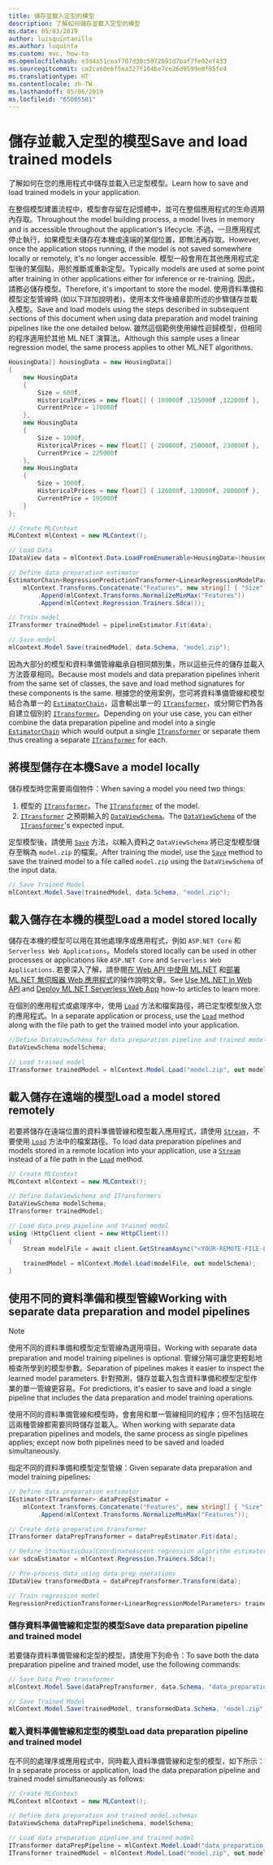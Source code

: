 ```yaml
---
title: 儲存並載入定型的模型
description: 了解如何儲存並載入定型的模型
ms.date: 05/03/2019
author: luisquintanilla
ms.author: luquinta
ms.custom: mvc, how-to
ms.openlocfilehash: e3d4a51ceaf707d30c5072b91d7baf7fe02ef433
ms.sourcegitcommit: ca2ca60e6f5ea327f164be7ce26d9599e0f85fe4
ms.translationtype: HT
ms.contentlocale: zh-TW
ms.lasthandoff: 05/06/2019
ms.locfileid: "65065581"
---
```

# <a name="save-and-load-trained-models"></a><span data-ttu-id="c425b-103">儲存並載入定型的模型</span><span class="sxs-lookup"><span data-stu-id="c425b-103">Save and load trained models</span></span>

<span data-ttu-id="c425b-104">了解如何在您的應用程式中儲存並載入已定型模型。</span><span class="sxs-lookup"><span data-stu-id="c425b-104">Learn how to save and load trained models in your application.</span></span> 

<span data-ttu-id="c425b-105">在整個模型建置流程中，模型會存留在記憶體中，並可在整個應用程式的生命週期內存取。</span><span class="sxs-lookup"><span data-stu-id="c425b-105">Throughout the model building process, a model lives in memory and is accessible throughout the application's lifecycle.</span></span> <span data-ttu-id="c425b-106">不過，一旦應用程式停止執行，如果模型未儲存在本機或遠端的某個位置，即無法再存取。</span><span class="sxs-lookup"><span data-stu-id="c425b-106">However, once the application stops running, if the model is not saved somewhere locally or remotely, it's no longer accessible.</span></span> <span data-ttu-id="c425b-107">模型一般會用在其他應用程式定型後的某個點，用於推斷或重新定型。</span><span class="sxs-lookup"><span data-stu-id="c425b-107">Typically models are used at some point after training in other applications either for inference or re-training.</span></span> <span data-ttu-id="c425b-108">因此，請務必儲存模型。</span><span class="sxs-lookup"><span data-stu-id="c425b-108">Therefore, it's important to store the model.</span></span> <span data-ttu-id="c425b-109">使用資料準備和模型定型管線時 (如以下詳加說明者)，使用本文件後續章節所述的步驟儲存並載入模型。</span><span class="sxs-lookup"><span data-stu-id="c425b-109">Save and load models using the steps described in subsequent sections of this document when using data preparation and model training pipelines like the one detailed below.</span></span> <span data-ttu-id="c425b-110">雖然這個範例使用線性迴歸模型，但相同的程序適用於其他 ML.NET 演算法。</span><span class="sxs-lookup"><span data-stu-id="c425b-110">Although this sample uses a linear regression model, the same process applies to other ML.NET algorithms.</span></span>

```csharp
HousingData[] housingData = new HousingData[]
{
    new HousingData
    {
        Size = 600f,
        HistoricalPrices = new float[] { 100000f ,125000f ,122000f },
        CurrentPrice = 170000f
    },
    new HousingData
    {
        Size = 1000f,
        HistoricalPrices = new float[] { 200000f, 250000f, 230000f },
        CurrentPrice = 225000f
    },
    new HousingData
    {
        Size = 1000f,
        HistoricalPrices = new float[] { 126000f, 130000f, 200000f },
        CurrentPrice = 195000f
    }
};

// Create MLContext
MLContext mlContext = new MLContext();

// Load Data
IDataView data = mlContext.Data.LoadFromEnumerable<HousingData>(housingData);

// Define data preparation estimator
EstimatorChain<RegressionPredictionTransformer<LinearRegressionModelParameters>> pipelineEstimator =
    mlContext.Transforms.Concatenate("Features", new string[] { "Size", "HistoricalPrices" })
        .Append(mlContext.Transforms.NormalizeMinMax("Features"))
        .Append(mlContext.Regression.Trainers.Sdca());

// Train model
ITransformer trainedModel = pipelineEstimator.Fit(data);

// Save model
mlContext.Model.Save(trainedModel, data.Schema, "model.zip");
```

<span data-ttu-id="c425b-111">因為大部分的模型和資料準備管線繼承自相同類別集，所以這些元件的儲存並載入方法簽章相同。</span><span class="sxs-lookup"><span data-stu-id="c425b-111">Because most models and data preparation pipelines inherit from the same set of classes, the save and load method signatures for these components is the same.</span></span> <span data-ttu-id="c425b-112">根據您的使用案例，您可將資料準備管線和模型結合為單一的 [`EstimatorChain`](xref:Microsoft.ML.Data.TransformerChain%601)，這會輸出單一的 [`ITransformer`](xref:Microsoft.ML.ITransformer)，或分開它們為各自建立個別的 [`ITransformer`](xref:Microsoft.ML.ITransformer)。</span><span class="sxs-lookup"><span data-stu-id="c425b-112">Depending on your use case, you can either combine the data preparation pipeline and model into a single [`EstimatorChain`](xref:Microsoft.ML.Data.TransformerChain%601) which would output a single [`ITransformer`](xref:Microsoft.ML.ITransformer) or separate them thus creating a separate [`ITransformer`](xref:Microsoft.ML.ITransformer) for each.</span></span> 

## <a name="save-a-model-locally"></a><span data-ttu-id="c425b-113">將模型儲存在本機</span><span class="sxs-lookup"><span data-stu-id="c425b-113">Save a model locally</span></span>

<span data-ttu-id="c425b-114">儲存模型時您需要兩個物件：</span><span class="sxs-lookup"><span data-stu-id="c425b-114">When saving a model you need two things:</span></span>

1. <span data-ttu-id="c425b-115">模型的 [`ITransformer`](xref:Microsoft.ML.ITransformer)。</span><span class="sxs-lookup"><span data-stu-id="c425b-115">The [`ITransformer`](xref:Microsoft.ML.ITransformer) of the model.</span></span>
2. <span data-ttu-id="c425b-116">[`ITransformer`](xref:Microsoft.ML.ITransformer) 之預期輸入的 [`DataViewSchema`](xref:Microsoft.ML.DataViewSchema)。</span><span class="sxs-lookup"><span data-stu-id="c425b-116">The [`DataViewSchema`](xref:Microsoft.ML.DataViewSchema) of the [`ITransformer`](xref:Microsoft.ML.ITransformer)'s expected input.</span></span>

<span data-ttu-id="c425b-117">定型模型後，請使用 [`Save`](xref:Microsoft.ML.ModelOperationsCatalog.Save*) 方法，以輸入資料之 `DataViewSchema` 將已定型模型儲存至稱為 `model.zip` 的檔案。</span><span class="sxs-lookup"><span data-stu-id="c425b-117">After training the model, use the [`Save`](xref:Microsoft.ML.ModelOperationsCatalog.Save*) method to save the trained model to a file called `model.zip` using the `DataViewSchema` of the input data.</span></span> 

```csharp
// Save Trained Model
mlContext.Model.Save(trainedModel, data.Schema, "model.zip");
```

## <a name="load-a-model-stored-locally"></a><span data-ttu-id="c425b-118">載入儲存在本機的模型</span><span class="sxs-lookup"><span data-stu-id="c425b-118">Load a model stored locally</span></span>

<span data-ttu-id="c425b-119">儲存在本機的模型可以用在其他處理序或應用程式，例如 `ASP.NET Core` 和 `Serverless Web Applications`。</span><span class="sxs-lookup"><span data-stu-id="c425b-119">Models stored locally can be used in other processes or applications like `ASP.NET Core` and `Serverless Web Applications`.</span></span> <span data-ttu-id="c425b-120">若要深入了解，請參閱[在 Web API 中使用 ML.NET](./serve-model-web-api-ml-net.md) 和[部署 ML.NET 無伺服器 Web 應用程式](./serve-model-serverless-azure-functions-ml-net.md)的操作說明文章。</span><span class="sxs-lookup"><span data-stu-id="c425b-120">See [Use ML.NET in Web API](./serve-model-web-api-ml-net.md) and [Deploy ML.NET Serverless Web App](./serve-model-serverless-azure-functions-ml-net.md) how-to articles to learn more.</span></span> 

<span data-ttu-id="c425b-121">在個別的應用程式或處理序中，使用 [`Load`](xref:Microsoft.ML.ModelOperationsCatalog.Load*) 方法和檔案路徑，將已定型模型放入您的應用程式。</span><span class="sxs-lookup"><span data-stu-id="c425b-121">In a separate application or process, use the [`Load`](xref:Microsoft.ML.ModelOperationsCatalog.Load*) method along with the file path to get the trained model into your application.</span></span>

```csharp
//Define DataViewSchema for data preparation pipeline and trained model
DataViewSchema modelSchema;

// Load trained model
ITransformer trainedModel = mlContext.Model.Load("model.zip", out modelSchema);
```

## <a name="load-a-model-stored-remotely"></a><span data-ttu-id="c425b-122">載入儲存在遠端的模型</span><span class="sxs-lookup"><span data-stu-id="c425b-122">Load a model stored remotely</span></span>

<span data-ttu-id="c425b-123">若要將儲存在遠端位置的資料準備管線和模型載入應用程式，請使用 [`Stream`](xref:System.IO.Stream)，不要使用 [`Load`](xref:Microsoft.ML.ModelOperationsCatalog.Load*) 方法中的檔案路徑。</span><span class="sxs-lookup"><span data-stu-id="c425b-123">To load data preparation pipelines and models stored in a remote location into your application, use a [`Stream`](xref:System.IO.Stream) instead of a file path in the [`Load`](xref:Microsoft.ML.ModelOperationsCatalog.Load*) method.</span></span>

```csharp
// Create MLContext
MLContext mlContext = new MLContext();

// Define DataViewSchema and ITransformers
DataViewSchema modelSchema;
ITransformer trainedModel;

// Load data prep pipeline and trained model 
using (HttpClient client = new HttpClient())
{
    Stream modelFile = await client.GetStreamAsync("<YOUR-REMOTE-FILE-LOCATION>");

    trainedModel = mlContext.Model.Load(modelFile, out modelSchema);
}
```

## <a name="working-with-separate-data-preparation-and-model-pipelines"></a><span data-ttu-id="c425b-124">使用不同的資料準備和模型管線</span><span class="sxs-lookup"><span data-stu-id="c425b-124">Working with separate data preparation and model pipelines</span></span>

> [!NOTE]
> <span data-ttu-id="c425b-125">使用不同的資料準備和模型定型管線為選用項目。</span><span class="sxs-lookup"><span data-stu-id="c425b-125">Working with separate data preparation and model training pipelines is optional.</span></span> <span data-ttu-id="c425b-126">管線分隔可讓您更輕鬆地檢查所學到的模型參數。</span><span class="sxs-lookup"><span data-stu-id="c425b-126">Separation of pipelines makes it easier to inspect the learned model parameters.</span></span> <span data-ttu-id="c425b-127">針對預測，儲存並載入包含資料準備和模型定型作業的單一管線更容易。</span><span class="sxs-lookup"><span data-stu-id="c425b-127">For predictions, it's easier to save and load a single pipeline that includes the data preparation and model training operations.</span></span>

<span data-ttu-id="c425b-128">使用不同的資料準備管線和模型時，會套用和單一管線相同的程序；但不包括現在這兩種管線都需要同時儲存並載入。</span><span class="sxs-lookup"><span data-stu-id="c425b-128">When working with separate data preparation pipelines and models, the same process as single pipelines applies; except now both pipelines need to be saved and loaded simultaneously.</span></span>

<span data-ttu-id="c425b-129">指定不同的資料準備和模型定型管線：</span><span class="sxs-lookup"><span data-stu-id="c425b-129">Given separate data preparation and model training pipelines:</span></span>

```csharp
// Define data preparation estimator
IEstimator<ITransformer> dataPrepEstimator =
    mlContext.Transforms.Concatenate("Features", new string[] { "Size", "HistoricalPrices" })
        .Append(mlContext.Transforms.NormalizeMinMax("Features"));

// Create data preparation transformer
ITransformer dataPrepTransformer = dataPrepEstimator.Fit(data);

// Define StochasticDualCoordinateAscent regression algorithm estimator
var sdcaEstimator = mlContext.Regression.Trainers.Sdca();

// Pre-process data using data prep operations
IDataView transformedData = dataPrepTransformer.Transform(data);

// Train regression model
RegressionPredictionTransformer<LinearRegressionModelParameters> trainedModel = sdcaEstimator.Fit(transformedData);
```

### <a name="save-data-preparation-pipeline-and-trained-model"></a><span data-ttu-id="c425b-130">儲存資料準備管線和定型的模型</span><span class="sxs-lookup"><span data-stu-id="c425b-130">Save data preparation pipeline and trained model</span></span>

<span data-ttu-id="c425b-131">若要儲存資料準備管線和定型的模型，請使用下列命令：</span><span class="sxs-lookup"><span data-stu-id="c425b-131">To save both the data preparation pipeline and trained model, use the following commands:</span></span>

```csharp
// Save Data Prep transformer
mlContext.Model.Save(dataPrepTransformer, data.Schema, "data_preparation_pipeline.zip");

// Save Trained Model
mlContext.Model.Save(trainedModel, transformedData.Schema, "model.zip");
```

### <a name="load-data-preparation-pipeline-and-trained-model"></a><span data-ttu-id="c425b-132">載入資料準備管線和定型的模型</span><span class="sxs-lookup"><span data-stu-id="c425b-132">Load data preparation pipeline and trained model</span></span> 

<span data-ttu-id="c425b-133">在不同的處理序或應用程式中，同時載入資料準備管線和定型的模型，如下所示：</span><span class="sxs-lookup"><span data-stu-id="c425b-133">In a separate process or application, load the data preparation pipeline and trained model simultaneously as follows:</span></span>

```csharp
// Create MLContext
MLContext mlContext = new MLContext();

// Define data preparation and trained model schemas
DataViewSchema dataPrepPipelineSchema, modelSchema;

// Load data preparation pipeline and trained model
ITransformer dataPrepPipeline = mlContext.Model.Load("data_preparation_pipeline.zip",out dataPrepPipelineSchema);
ITransformer trainedModel = mlContext.Model.Load("model.zip", out modelSchema);
```
